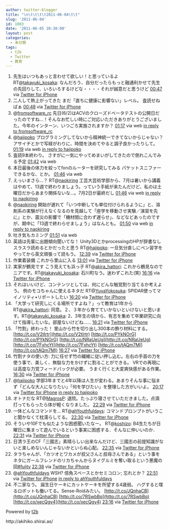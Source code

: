 ```yaml
---
author: twitter-blogger
title: "\n\t\t\t\t2011-06-04\t\t"
slug: '2011-06-04'
id: 1083
date: '2011-06-05 20:30:00'
layout: post
categories:
  - 未分類
tags:
  - t2b
  - Twitter
  - 教育
---
```


<div xmlns:georss="http://www.georss.org/georss">

1.  <span><span>先生はいつもあっと言わせて欲しい！と思っているよ RT@[takayuki_kosaka](http://twitter.com/takayuki_kosaka "takayuki_kosaka"): なんだろう、自分だったらもっと融通利かせて先生の先回りして、いろいろするけどな・・・・それが誠意だと思うけど</span> <span>[<span>00:47</span>](http://twitter.com/o_ob/status/76978333505695744) <span>via [Twitter for iPhone](http://twitter.com/#!/download/iphone)</span></span></span>
2.  <span><span>二人して熱上がってきた まだ「直ちに健康に影響ない」レベル。 査読せねばぁ</span> <span>[<span>00:48</span>](http://twitter.com/o_ob/status/76978653816307712) <span>via [Twitter for iPhone](http://twitter.com/#!/download/iphone)</span></span></span>
3.  <span><span>@[fromsoftware_rc](http://twitter.com/fromsoftware_rc "fromsoftware_rc") 先日(6/2)はACVのクローズドベータテストの公開日だったのですね…！そんなお忙しい時にご対応いただきありがとうございました。今年のインターン、いつごろ実施されますか？</span> <span>[<span>01:17</span>](http://twitter.com/o_ob/status/76985992397070336) <span>via web</span> [in reply to fromsoftware_rc](http://twitter.com/fromsoftware_rc/status/75943569478791169)</span></span>
4.  <span><span>@[hajipoko](http://twitter.com/hajipoko "hajipoko") プログラミングしてないから精神統一できてないからじゃない？アサイチとかで写経がわりに、時間を決めてやると調子良かったりして。</span> <span>[<span>01:19</span>](http://twitter.com/o_ob/status/76986421382098944) <span>via web</span> [in reply to hajipoko](http://twitter.com/hajipoko/status/76981401467109377)</span></span>
5.  <span><span>査読9本終わり。 さすがに一気にやってめまいがしてきたので倒れこんでみる予定</span> <span>[<span>01:42</span>](http://twitter.com/o_ob/status/76992335203942400) <span>via web</span></span></span>
6.  <span><span>本日最後の体力を絞ってfonのルーターを研究してみる パケットスニファーできるかな、とか。</span> <span>[<span>01:46</span>](http://twitter.com/o_ob/status/76993120528642048) <span>via web</span></span></span>
7.  <span><span>えっいまさら…？ RT@[naokiring](http://twitter.com/naokiring "naokiring") 工芸大芸術学部から、7月は暑いから講義はやめて、13週で終わりましょう。っていう手紙が来たんだけど、私のは土曜日だからあまり関係ないな…。7月2日が最終だし</span> <span>[<span>01:46</span>](http://twitter.com/o_ob/status/76993261708914688) <span>via web</span> [in reply to naokiring](http://twitter.com/naokiring/status/76993064396275712)</span></span>
8.  <span><span>@[naokiring](http://twitter.com/naokiring "naokiring") 開始が遅れて「いつ中断しても単位付けられるように」と、溶剤系の実験が行えなくなるのを見越して「座学を移動させ実験／演習を先に」とか、震災の影響で「機材間に合わず遅らせ」、などなどあったのですが、期中に「13週で終わらせましょう」はなんとも。</span> <span>[<span>01:50</span>](http://twitter.com/o_ob/status/76994344510431232) <span>via web</span> [in reply to naokiring](http://twitter.com/naokiring/status/76993422229114880)</span></span>
9.  <span><span>吐き気もカミング</span> <span>[<span>01:51</span>](http://twitter.com/o_ob/status/76994517747769344) <span>via web</span></span></span>
10.  <span><span>英語は先輩に出題傾向聞いてな！ Unity3DとかprocessingのHPが辞書なしスラスラ読めるとかだったと思う RT@[hajipoko](http://twitter.com/hajipoko "hajipoko"): 一旦気分直しにペン習字をやってから英文頑張って読もう。</span> <span>[<span>12:39</span>](http://twitter.com/o_ob/status/77157639326412800) <span>via [Twitter for iPhone](http://twitter.com/#!/download/iphone)</span></span></span>
11.  <span><span>作業着装備 これから里山に入る</span> <span>[<span>13:01</span>](http://twitter.com/o_ob/status/77163092416544769) <span>via [Twitter for iPhone](http://twitter.com/#!/download/iphone)</span></span></span>
12.  <span><span>実家が鶴見です こう見えても浜っ子 RT@[akira_hattori](http://twitter.com/akira_hattori "akira_hattori"): これから鶴見なのでニアです。RT@[takayuki_kosaka](http://twitter.com/takayuki_kosaka "takayuki_kosaka"): 石川町なう。迷わずこれた(笑)</span> <span>[<span>16:16</span>](http://twitter.com/o_ob/status/77212171444039680) <span>via [Twitter for iPhone](http://twitter.com/#!/download/iphone)</span></span></span>
13.  <span><span>それはいいけど、コンテンツとしては、何にどんな触覚割り当てるか考えよう。 例のモコちゃんに使えるネタだ RT@[YuyaYokosuka](http://twitter.com/YuyaYokosuka "YuyaYokosuka"): SPIDAR使ってマイノリティ•リポートしたい</span> <span>[<span>16:20</span>](http://twitter.com/o_ob/status/77213273732296704) <span>via [Twitter for iPhone](http://twitter.com/#!/download/iphone)</span></span></span>
14.  <span><span>「大学って研究しにくる場所ですよね？」って教育は1年から RT@[akira_hattori](http://twitter.com/akira_hattori "akira_hattori"): 同意。２、３年から育てていかないといけないと思います。RT@[takayuki_kosaka](http://twitter.com/takayuki_kosaka "takayuki_kosaka"): 2、3年生の頃から、有志を集めて卒業研究に向けて指導したいな。部屋ないけどね……</span> <span>[<span>16:21</span>](http://twitter.com/o_ob/status/77213301221765120) <span>via [Twitter for iPhone](http://twitter.com/#!/download/iphone)</span></span></span>
15.  <span><span>「竹割」終わった！ 里山から竹を切り出し300本の飾り材料にする。 [http://t.co/V2tIrtr](http://t.co/V2tIrtr) [http://t.co/PYkNOrG](http://t.co/PYkNOrG) [http://t.co/NRaUeUg](http://t.co/NRaUeUg) [http://t.co/7FxhcYt](http://t.co/7FxhcYt) [http://t.co/tAQm7MI](http://t.co/tAQm7MI)</span> <span>[<span>16:27</span>](http://twitter.com/o_ob/status/77214925331775488) <span>via [Twitter for iPhone](http://twitter.com/#!/download/iphone)</span></span></span>
16.  <span><span>竹割ナタの使い方: 力に任せず竹の繊維に従い押し込む。左右の手首の力を使う事で、美しく、無駄な力をかけずに割ることができる。 VRでの再現には高度な力覚フィードバックが必要。 うまく行くと大変爽快感がある作業。</span> <span>[<span>16:30</span>](http://twitter.com/o_ob/status/77215629387632640) <span>via [Twitter for iPhone](http://twitter.com/#!/download/iphone)</span></span></span>
17.  <span><span>@[hajipoko](http://twitter.com/hajipoko "hajipoko") 学部3年までと4年以降は人生が変わる。あまりそんな事に悩まず「どんな大人になりたい」「何を学びたい」を整理した方がいいよ。</span> <span>[<span>20:17</span>](http://twitter.com/o_ob/status/77272938579111937) <span>via [Twitter for iPhone](http://twitter.com/#!/download/iphone)</span> [in reply to hajipoko](http://twitter.com/hajipoko/status/77262601075167232)</span></span>
18.  <span><span>オトナだな RT@[MagrosP](http://twitter.com/MagrosP "MagrosP"): 退院。たっぷり寝させていただきました。点滴打ってもらったら体が軽くなりました。</span> <span>[<span>22:29</span>](http://twitter.com/o_ob/status/77306078882308096) <span>via [Twitter for iPhone](http://twitter.com/#!/download/iphone)</span></span></span>
19.  <span><span>一体どんなコマンドを... RT@[ahYouthfuldays](http://twitter.com/ahYouthfuldays "ahYouthfuldays"): コマンドプロンプトがいうこと聞かなくて枕濡らしてる。</span> <span>[<span>22:30</span>](http://twitter.com/o_ob/status/77306279269380096) <span>via [Twitter for iPhone](http://twitter.com/#!/download/iphone)</span></span></span>
20.  <span><span>そういや10Fでも似たような困惑聞いたなー。 RT@[koshizo](http://twitter.com/koshizo "koshizo"): B4生たちが日曜日に集まって遊んでいるという事実に困惑する．そんなに仲いいのか．</span> <span>[<span>22:31</span>](http://twitter.com/o_ob/status/77306521456881664) <span>via [Twitter for iPhone](http://twitter.com/#!/download/iphone)</span></span></span>
21.  <span><span>日清ラ王のCF「三國志」素晴らしい出来なんだけど、三國志の前提知識がないと楽しめないんじゃないかといらぬ心配。</span> <span>[<span>22:35</span>](http://twitter.com/o_ob/status/77307489795846144) <span>via [Twitter for iPhone](http://twitter.com/#!/download/iphone)</span></span></span>
22.  <span><span>タラちゃんが、「カツオとワカメが叔父さんと叔母さんである」という事をネタにガールフレンドのリカちゃんからヌイグルミを奪い取るという悪魔の回[#fujitv](http://twitter.com/search?q=%23fujitv "#fujitv")</span> <span>[<span>22:38</span>](http://twitter.com/o_ob/status/77308219000762368) <span>via [Twitter for iPhone](http://twitter.com/#!/download/iphone)</span></span></span>
23.  <span><span>@[ahYouthfuldays](http://twitter.com/ahYouthfuldays "ahYouthfuldays") WSH? 倍角スペースとかセミコロン; 忘れとか？</span> <span>[<span>22:51</span>](http://twitter.com/o_ob/status/77311614881251328) <span>via [Twitter for iPhone](http://twitter.com/#!/download/iphone)</span> [in reply to ahYouthfuldays](http://twitter.com/ahYouthfuldays/status/77308683071143936)</span></span>
24.  <span><span>不二家なう。 誕生日ケーキにカットケーキを所望する4歳弱。 ハグすると喋るロボットも働いてる。Sense-Roidみたい。 [http://t.co/JQnhaCB](http://t.co/JQnhaCB) [http://t.co/7RSwbBq](http://t.co/7RSwbBq) [http://t.co/xecQgy4](http://t.co/xecQgy4)</span> <span>[<span>23:16</span>](http://twitter.com/o_ob/status/77317927807877121) <span>via [Twitter for iPhone](http://twitter.com/#!/download/iphone)</span></span></span>

</div>

Powered by [t2b](http://t2b.utilz.jp/)

<div>http://akihiko.shirai.as/</div>